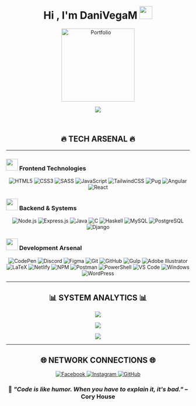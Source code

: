 <h1 align="center">Hi , I'm DaniVegaM <img src="https://media.giphy.com/media/hvRJCLFzcasrR4ia7z/giphy.gif" width="35"></h1>

<p align="center">
  <a href="https://www.danivegam.com" target="_blank">
    <img src="https://img.shields.io/badge/🚀_PORTFOLIO-00FF41?style=for-the-badge&logo=rocket&logoColor=000000&labelColor=1a1a1a&color=00FF41" alt="Portfolio" width="200"/>
  </a>
</p>

<p align="center">
  <a href="https://github.com/DenverCoder1/readme-typing-svg"><img src="https://readme-typing-svg.herokuapp.com?font=Fira+Code&color=%2300FF41&size=25&center=true&vCenter=true&width=700&height=100&lines=FullStack+Developer;Estudiante+de+Ingeniería+en+Sistemas+Computacionales;ESCOM+-+IPN;self-taught+Programmer;Always+learning+new+things;%3E+Code.+Create.+Innovate."></a>
</p>

<br>

<div align="center">

## 🔥 **TECH ARSENAL** 🔥

</div>

---

### <img src="https://media2.giphy.com/media/QssGEmpkyEOhBCb7e1/giphy.gif?cid=ecf05e47a0n3gi1bfqntqmob8g9aid1oyj2wr3ds3mg700bl&rid=giphy.gif" width="32px"> **Frontend Technologies**
<div align="center">

![HTML5](https://img.shields.io/badge/HTML5-E34F26?style=for-the-badge&logo=html5&logoColor=white)
![CSS3](https://img.shields.io/badge/CSS3-1572B6?style=for-the-badge&logo=css3&logoColor=white)
![SASS](https://img.shields.io/badge/SASS-CC6699?style=for-the-badge&logo=sass&logoColor=white)
![JavaScript](https://img.shields.io/badge/JavaScript-F7DF1E?style=for-the-badge&logo=javascript&logoColor=black)
![TailwindCSS](https://img.shields.io/badge/Tailwind_CSS-38B2AC?style=for-the-badge&logo=tailwind-css&logoColor=white)
![Pug](https://img.shields.io/badge/Pug-FFF?style=for-the-badge&logo=pug&logoColor=A86454)
![Angular](https://img.shields.io/badge/Angular-DD0031?style=for-the-badge&logo=angular&logoColor=white)
![React](https://img.shields.io/badge/React-20232A?style=for-the-badge&logo=react&logoColor=61DAFB)

</div>

### <img src="https://media2.giphy.com/media/QssGEmpkyEOhBCb7e1/giphy.gif?cid=ecf05e47a0n3gi1bfqntqmob8g9aid1oyj2wr3ds3mg700bl&rid=giphy.gif" width="32px"> **Backend & Systems**
<div align="center">

![Node.js](https://img.shields.io/badge/Node.js-43853D?style=for-the-badge&logo=node.js&logoColor=white)
![Express.js](https://img.shields.io/badge/Express.js-404D59?style=for-the-badge&logo=express&logoColor=white)
![Java](https://img.shields.io/badge/Java-ED8B00?style=for-the-badge&logo=java&logoColor=white)
![C](https://img.shields.io/badge/C-00599C?style=for-the-badge&logo=c&logoColor=white)
![Haskell](https://img.shields.io/badge/Haskell-5e5086?style=for-the-badge&logo=haskell&logoColor=white)
![MySQL](https://img.shields.io/badge/MySQL-00000F?style=for-the-badge&logo=mysql&logoColor=white)
![PostgreSQL](https://img.shields.io/badge/PostgreSQL-316192?style=for-the-badge&logo=postgresql&logoColor=white)
![Django](https://img.shields.io/badge/Django-092E20?style=for-the-badge&logo=django&logoColor=white)

</div>

### <img src="https://media2.giphy.com/media/QssGEmpkyEOhBCb7e1/giphy.gif?cid=ecf05e47a0n3gi1bfqntqmob8g9aid1oyj2wr3ds3mg700bl&rid=giphy.gif" width="32px"> **Development Arsenal**
<div align="center">

![CodePen](https://img.shields.io/badge/Codepen-000000?style=for-the-badge&logo=codepen&logoColor=white)
![Discord](https://img.shields.io/badge/Discord-7289DA?style=for-the-badge&logo=discord&logoColor=white)
![Figma](https://img.shields.io/badge/Figma-F24E1E?style=for-the-badge&logo=figma&logoColor=white)
![Git](https://img.shields.io/badge/GIT-E44C30?style=for-the-badge&logo=git&logoColor=white)
![GitHub](https://img.shields.io/badge/GitHub-100000?style=for-the-badge&logo=github&logoColor=white)
![Gulp](https://img.shields.io/badge/GULP-%23CF4647.svg?style=for-the-badge&logo=gulp&logoColor=white)
![Adobe Illustrator](https://img.shields.io/badge/Adobe%20Illustrator-FF9A00?style=for-the-badge&logo=adobe%20illustrator&logoColor=white)
![LaTeX](https://img.shields.io/badge/latex-%23008080.svg?style=for-the-badge&logo=latex&logoColor=white)
![Netlify](https://img.shields.io/badge/Netlify-00C7B7?style=for-the-badge&logo=netlify&logoColor=white)
![NPM](https://img.shields.io/badge/NPM-%23000000.svg?style=for-the-badge&logo=npm&logoColor=white)
![Postman](https://img.shields.io/badge/Postman-FF6C37?style=for-the-badge&logo=postman&logoColor=white)
![PowerShell](https://img.shields.io/badge/PowerShell-%235391FE.svg?style=for-the-badge&logo=powershell&logoColor=white)
![VS Code](https://img.shields.io/badge/Visual%20Studio%20Code-0078d7.svg?style=for-the-badge&logo=visual-studio-code&logoColor=white)
![Windows](https://img.shields.io/badge/Windows-0078D6?style=for-the-badge&logo=windows&logoColor=white)
![WordPress](https://img.shields.io/badge/WordPress-%23117AC9.svg?style=for-the-badge&logo=WordPress&logoColor=white)

</div>

---

<div align="center">

## 📊 **SYSTEM ANALYTICS** 📊

![](https://github-readme-stats.vercel.app/api/top-langs/?username=DaniVegaM&theme=chartreuse-dark&hide_border=true&include_all_commits=true&count_private=false&layout=compact&bg_color=0D1117&title_color=00FF41&text_color=00FF41&icon_color=00D9FF)

![](https://github-readme-stats.vercel.app/api?username=DaniVegaM&theme=chartreuse-dark&hide_border=true&include_all_commits=true&count_private=false&bg_color=0D1117&title_color=00FF41&text_color=00FF41&icon_color=00D9FF)

![](https://github-readme-streak-stats.herokuapp.com/?user=DaniVegaM&theme=chartreuse-dark&hide_border=true&background=0D1117&stroke=00FF41&ring=00D9FF&fire=00FF41&currStreakLabel=00FF41)

</div>

---

<div align="center">

## 🌐 **NETWORK CONNECTIONS** 🌐

</div>

<p align="center">
<a href="https://www.facebook.com/danivegaam" target="_blank">
  <img src="https://img.shields.io/badge/Facebook-1877F2?style=for-the-badge&logo=facebook&logoColor=white&labelColor=000000" alt="Facebook"/>
</a>
<a href="https://www.instagram.com/danielvegaam" target="_blank">
  <img src="https://img.shields.io/badge/Instagram-E4405F?style=for-the-badge&logo=instagram&logoColor=white&labelColor=000000" alt="Instagram"/>
</a>
<a href="https://github.com/DaniVegaM" target="_blank">
  <img src="https://img.shields.io/badge/GitHub-100000?style=for-the-badge&logo=github&logoColor=white&labelColor=000000" alt="GitHub"/>
</a>
</p>

<div align="center">
  
### 💭 *"Code is like humor. When you have to explain it, it's bad."* – Cory House

</div>


